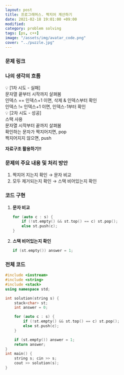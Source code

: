 ```yaml
---
layout: post
title: 프로그래머스. 짝지어 계산하기
date: 2021-02-18 19:01:00 +09:00
modified: 
category: problem solving
tags: [ps, c++]
image: "/assets/img/avatar_code.png"
cover: "../puzzle.jpg"
---
```


### 문제 링크
[]()

### 나의 생각의 흐름
💡 [1차 시도 - 실패]<br>
    문자열 끝부터 시작까지 살펴봄<br>
    인덱스 == 인덱스+1 이면, 삭제 & 인덱스부터 확인<br>
    인덱스 != 인덱스+1 이면, 인덱스-1부터 확인<br>
💡 [2차 시도 - 성공]<br>
    스택 사용<br>
    문자열 시작부터 끝까지 살펴봄<br>
    확인하는 문자가 짝지어지면, pop<br>
    짝지어지지 않으면, push<br>

**자료구조 활용하기!!**

### 문제의 주요 내용 및 처리 방안
1. 짝지어 지는지 확인 → 문자 비교<br>
1. 모두 제거되는지 확인 → 스택 비어있는지 확인<br>

### 코드 구현 
1. **문자 비교**<br>
    ```c++
    for (auto c : s) {
        if (!st.empty() && st.top() == c) st.pop();
        else st.push(c);
    }
    ```
    
1. **스택 비어있는지 확인**<br>
    ```c++
    if (st.empty()) answer = 1; 
    ```

### 전체 코드
```c++
#include <iostream>
#include <string>
#include <stack>
using namespace std;

int solution(string s) {
    stack<char> st;
    int answer = 0;

    for (auto c : s) {
        if (!st.empty() && st.top() == c) st.pop();
        else st.push(c);
    }

    if (st.empty()) answer = 1;
    return answer;
}
int main() {
    string s; cin >> s;
    cout >> solution(s);
}
```
